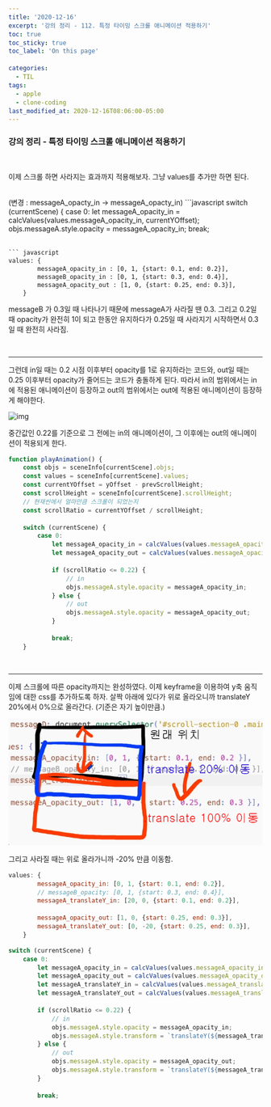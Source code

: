 ```yaml
---
title: '2020-12-16'
excerpt: '강의 정리 - 112. 특정 타이밍 스크롤 애니메이션 적용하기'
toc: true
toc_sticky: true
toc_label: 'On this page'

categories:
  - TIL
tags:
  - apple
  - clone-coding
last_modified_at: 2020-12-16T08:06:00-05:00
---
```


### 강의 정리 - 특정 타이밍 스크롤 애니메이션 적용하기

<br />

이제 스크롤 하면 사라지는 효과까지 적용해보자. 그냥 values를 추가만 하면 된다.

<br />
(변경 : messageA_opacty_in -> messageA_opacty_in)
```javascript
switch (currentScene) {
    case 0:
        let messageA_opacity_in = calcValues(values.messageA_opacity_in, currentYOffset);
        objs.messageA.style.opacity = messageA_opacity_in;
        break;

````

``` javascript
values: {
        messageA_opacity_in : [0, 1, {start: 0.1, end: 0.2}],
        messageB_opacity_in : [0, 1, {start: 0.3, end: 0.4}],
        messageA_opacity_out : [1, 0, {start: 0.25, end: 0.3}],
    }
````

messageB 가 0.3일 때 나타나기 때문에 messageA가 사라질 땐 0.3.
그리고 0.2일 때 opacity가 완전히 1이 되고 한동안 유지하다가 0.25일 때 사라지기 시작하면서 0.3일 때 완전히 사라짐.

<br />

---

그런데 in일 때는 0.2 시점 이후부터 opacity를 1로 유지하라는 코드와, out일 때는 0.25 이후부터 opacity가 줄어드는 코드가 충돌하게 된다.
따라서 in의 범위에서는 in에 적용된 애니메이션이 등장하고 out의 범위에서는 out에 적용된 애니메이션이 등장하게 해야한다.

![img](../img/apple_112-1.png)

중간값인 0.22를 기준으로 그 전에는 in의 애니메이션이, 그 이후에는 out의 애니메이션이 적용되게 한다.

```javascript
function playAnimation() {
    const objs = sceneInfo[currentScene].objs;
    const values = sceneInfo[currentScene].values;
    const currentYOffset = yOffset - prevScrollHeight;
    const scrollHeight = sceneInfo[currentScene].scrollHeight;
    // 현재씬에서 얼마만큼 스크롤이 되었는지
    const scrollRatio = currentYOffset / scrollHeight;

    switch (currentScene) {
        case 0:
            let messageA_opacity_in = calcValues(values.messageA_opacity_in, currentYOffset);
            let messageA_opacity_out = calcValues(values.messageA_opacity_out, currentYOffset);

            if (scrollRatio <= 0.22) {
                // in
                objs.messageA.style.opacity = messageA_opacity_in;
            } else {
                // out
                objs.messageA.style.opacity = messageA_opacity_out;
            }

            break;
    }
```

<br />

---

이제 스크롤에 따른 opacity까지는 완성하였다. 이제 keyframe을 이용하여 y축 움직임에 대한 css를 추가하도록 하자.
살짝 아래에 있다가 위로 올라오니까 translateY 20%에서 0%으로 올라간다.
(기준은 자기 높이만큼.)

![img](../img/apple_112-2.png)

그리고 사라질 때는 위로 올라가니까 -20% 만큼 이동함.

```javascript
values: {
        messageA_opacity_in: [0, 1, {start: 0.1, end: 0.2}],
        // messageB_opacity: [0, 1, {start: 0.3, end: 0.4}],
        messageA_translateY_in: [20, 0, {start: 0.1, end: 0.2}],

        messageA_opacity_out: [1, 0, {start: 0.25, end: 0.3}],
        messageA_translateY_out: [0, -20, {start: 0.25, end: 0.3}],
    }
```

```javascript
switch (currentScene) {
    case 0:
        let messageA_opacity_in = calcValues(values.messageA_opacity_in, currentYOffset);
        let messageA_opacity_out = calcValues(values.messageA_opacity_out, currentYOffset);
        let messageA_translateY_in = calcValues(values.messageA_translateY_in, currentYOffset);
        let messageA_translateY_out = calcValues(values.messageA_translateY_out, currentYOffset);

        if (scrollRatio <= 0.22) {
            // in
            objs.messageA.style.opacity = messageA_opacity_in;
            objs.messageA.style.transform = `translateY(${messageA_translateY_in}%)`;
        } else {
            // out
            objs.messageA.style.opacity = messageA_opacity_out;
            objs.messageA.style.transform = `translateY(${messageA_translateY_out}%)`;
        }

        break;
```
